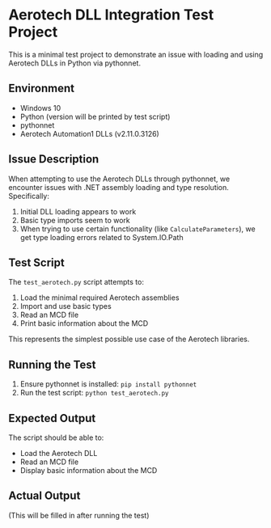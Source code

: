 # Aerotech DLL Integration Test Project

This is a minimal test project to demonstrate an issue with loading and using Aerotech DLLs in Python via pythonnet.

## Environment
- Windows 10
- Python (version will be printed by test script)
- pythonnet
- Aerotech Automation1 DLLs (v2.11.0.3126)

## Issue Description
When attempting to use the Aerotech DLLs through pythonnet, we encounter issues with .NET assembly loading and type resolution. Specifically:

1. Initial DLL loading appears to work
2. Basic type imports seem to work
3. When trying to use certain functionality (like `CalculateParameters`), we get type loading errors related to System.IO.Path

## Test Script
The `test_aerotech.py` script attempts to:
1. Load the minimal required Aerotech assemblies
2. Import and use basic types
3. Read an MCD file
4. Print basic information about the MCD

This represents the simplest possible use case of the Aerotech libraries.

## Running the Test
1. Ensure pythonnet is installed: `pip install pythonnet`
2. Run the test script: `python test_aerotech.py`

## Expected Output
The script should be able to:
- Load the Aerotech DLL
- Read an MCD file
- Display basic information about the MCD

## Actual Output
(This will be filled in after running the test) 